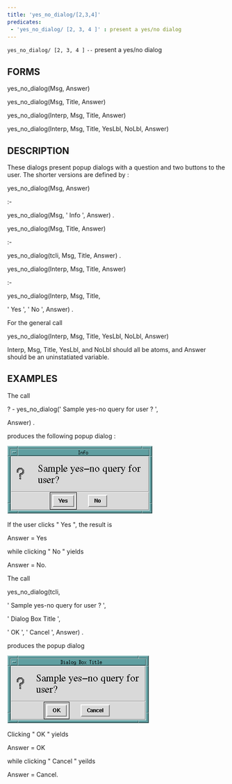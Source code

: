 ```yaml
---
title: 'yes_no_dialog/[2,3,4]'
predicates:
 - 'yes_no_dialog/ [2, 3, 4 ]' : present a yes/no dialog
---
```

`yes_no_dialog/ [2, 3, 4 ]` `--` present a yes/no dialog


## FORMS

yes_no_dialog(Msg, Answer)

yes_no_dialog(Msg, Title, Answer)

yes_no_dialog(Interp, Msg, Title, Answer)

yes_no_dialog(Interp, Msg, Title, YesLbl, NoLbl, Answer)


## DESCRIPTION

These
dialogs present popup dialogs with a question and two buttons to the user. The shorter versions are defined by :

yes_no_dialog(Msg, Answer)

:-

yes_no_dialog(Msg, ' Info ', Answer) .

yes_no_dialog(Msg, Title, Answer)

:-

yes_no_dialog(tcli, Msg, Title, Answer) .

yes_no_dialog(Interp, Msg, Title, Answer)

:-

yes_no_dialog(Interp, Msg, Title,

' Yes ', ' No ', Answer) .

For the general call

yes_no_dialog(Interp, Msg, Title, YesLbl, NoLbl, Answer)

Interp, Msg, Title, YesLbl, and NoLbl should all be atoms, and Answer should be an uninstatiated variable.


## EXAMPLES

The call

? - yes_no_dialog(' Sample yes-no query for user ? ',

Answer) .

produces the following popup dialog :

![](images/yes_no-1.gif)

If the user clicks " Yes ", the result is

Answer = Yes

while clicking " No " yields

Answer = No.

The call

yes_no_dialog(tcli,

' Sample yes-no query for user ? ',

' Dialog Box Title ',

' OK ', ' Cancel ', Answer) .

produces the popup dialog

![](images/yes_no-2.gif)

Clicking " OK " yields

Answer = OK

while clicking " Cancel " yeilds

Answer = Cancel.

